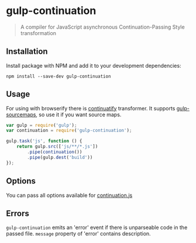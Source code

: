 # gulp-continuation

> A compiler for JavaScript asynchronous Continuation-Passing Style transformation

## Installation

Install package with NPM and add it to your development dependencies:

`npm install --save-dev gulp-continuation`

## Usage

For using with browserify there is [continuatify](https://github.com/alhimik45/continuatify) transformer.
It supports [gulp-sourcemaps](https://github.com/floridoo/gulp-sourcemaps), so use it if you want source maps.

```javascript
var gulp = require('gulp');
var continuation = require('gulp-continuation');

gulp.task('js', function () {
    return gulp.src(['js/**/*.js'])
        .pipe(continuation())
        .pipe(gulp.dest('build'))
});
```


## Options

You can pass all options available for [continuation.js](https://github.com/BYVoid/continuation/)

## Errors

`gulp-continuation` emits an 'error' event if there is unparseable code in the passed file. `message` property of 'error' contains description.

